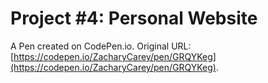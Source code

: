 # Project #4: Personal Website

A Pen created on CodePen.io. Original URL: [https://codepen.io/ZacharyCarey/pen/GRQYKeg](https://codepen.io/ZacharyCarey/pen/GRQYKeg).

